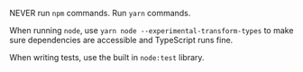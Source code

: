NEVER run `npm` commands. Run `yarn` commands.

When running `node`, use `yarn node --experimental-transform-types` to make sure dependencies are accessible and TypeScript runs fine.

When writing tests, use the built in `node:test` library.
